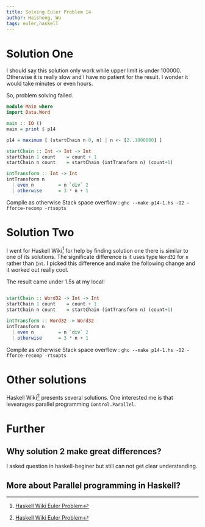 ```yaml
---
title: Solving Euler Problem 14
author: Haisheng, Wu
tags: euler,haskell
---
```


# Solution One

I should say this solution only work while upper limit is under 100000.
Otherwise it is really slow and I have no patient for the result.
I wonder it would take minutes or even hours.

So, problem solving failed.

```haskell
module Main where
import Data.Word

main :: IO ()
main = print $ p14

p14 = maximum [ (startChain n 0, n) | n <- [2..1000000] ]

startChain :: Int -> Int -> Int
startChain 1 count    = count + 1
startChain n count    = startChain (intTransform n) (count+1)

intTransform :: Int -> Int
intTransform n
  | even n         = n `div` 2
  | otherwise      = 3 * n + 1

```

Compile as otherwise Stack space overflow : `ghc --make p14-1.hs -O2 -fforce-recomp -rtsopts`

# Solution Two

I went for Haskell Wiki[^haskellwiki] for help by finding solution one there is similar to one of its solutions.
The significate difference is it uses type `Word32` for `n` rather than `Int`.
I picked this difference and make the following change and it worked out really cool.

The result came under 1.5s at my local!

```haskell

startChain :: Word32 -> Int -> Int
startChain 1 count    = count + 1
startChain n count    = startChain (intTransform n) (count+1)

intTransform :: Word32 -> Word32
intTransform n
  | even n         = n `div` 2
  | otherwise      = 3 * n + 1

```

Compile as otherwise Stack space overflow : `ghc --make p14-1.hs -O2 -fforce-recomp -rtsopts`

# Other solutions

Haskell Wiki[^haskellwiki] presents several solutions.
One interested me is that levearages parallel programming `Control.Parallel`.

# Further

## **Why solution 2 make great differences?**

I asked question in haskell-beginer but still can not get clear understanding.

## More about Parallel programming in Haskell?

[^haskellwiki]: [Haskell Wiki Euler Problem](http://www.haskell.org/haskellwiki/Euler_problems/11_to_20)

